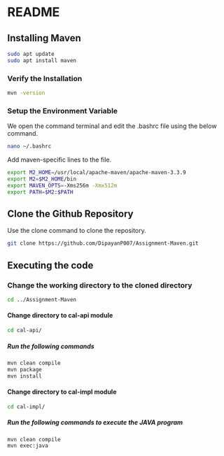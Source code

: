 # README


## Installing Maven
```bash
sudo apt update
sudo apt install maven

```
### Verify the Installation
```bash
mvn -version
```

### Setup the Environment Variable
 We open the command terminal and edit the .bashrc file using the below command.
```bash
nano ~/.bashrc 
```
Add maven-specific lines to the file.

```bash
export M2_HOME=/usr/local/apache-maven/apache-maven-3.3.9
export M2=$M2_HOME/bin
export MAVEN_OPTS=-Xms256m -Xmx512m
export PATH=$M2:$PATH 
```

## Clone the Github Repository

Use the clone command to clone the repository.
```bash
git clone https://github.com/DipayanP007/Assignment-Maven.git
```

## Executing the code

### Change the working directory to the cloned directory
```bash
cd ../Assignment-Maven
```
#### Change directory to cal-api module
```bash
cd cal-api/
```

##### Run the following commands

```bash
mvn clean compile
mvn package
mvn install
```
#### Change directory to cal-impl module
```bash
cd cal-impl/
```

##### Run the following commands to execute the JAVA program

```bash
mvn clean compile
mvn exec:java
```
